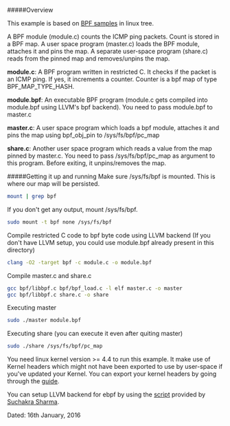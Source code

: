 #####Overview 

This example is based on [BPF samples](https://github.com/torvalds/linux/tree/master/samples/bpf) in linux tree.

A BPF module (module.c) counts the ICMP ping packets. Count is stored in a BPF 
map. A user space program (master.c) loads the BPF module, attaches it and 
pins the map. A separate user-space program (share.c) reads from the pinned map 
and removes/unpins the map.

**module.c**: A BPF program written in restricted C. It checks if the packet is 
an ICMP ping. If yes, it increments a counter. Counter is a bpf map of type 
BPF_MAP_TYPE_HASH.

**module.bpf**: An executable BPF program (module.c gets compiled into module.bpf 
using LLVM's bpf backend). You need to pass module.bpf to master.c

**master.c**: A user space program which loads a bpf module, attaches it and pins 
the map using bpf_obj_pin to /sys/fs/bpf/pc_map

**share.c**: Another user space program which reads a value from the map pinned 
by master.c. You need to pass /sys/fs/bpf/pc_map as argument to this program. 
Before exiting, it unpins/removes the map.

#####Getting it up and running
Make sure /sys/fs/bpf is mounted. This is where our map will be persisted.
```bash
mount | grep bpf
```
If you don't get any output, mount /sys/fs/bpf.
```bash
sudo mount -t bpf none /sys/fs/bpf
```
Compile restricted C code to bpf byte code using LLVM backend
(If you don't have LLVM setup, you could use module.bpf already present in this directory)
```bash
clang -O2 -target bpf -c module.c -o module.bpf
```
Compile master.c and share.c
```bash
gcc bpf/libbpf.c bpf/bpf_load.c -l elf master.c -o master
gcc bpf/libbpf.c share.c -o share
```
Executing master
```bash
sudo ./master module.bpf
```
Executing share (you can execute it even after quiting master)
```bash
sudo ./share /sys/fs/bpf/pc_map
```
You need linux kernel version >= 4.4 to run this example. It make use of Kernel 
headers which might not have been exported to use by user-space if you've updated 
your Kernel. You can export your kernel headers by going through the [guide](https://www.kernel.org/doc/Documentation/kbuild/headers_install.txt).

You can setup LLVM backend for ebpf by using the [script](https://gist.github.com/tuxology/357d8826e97eb72c9277) provided by [Suchakra Sharma](https://suchakra.wordpress.com/about/).

Dated: 16th January, 2016

